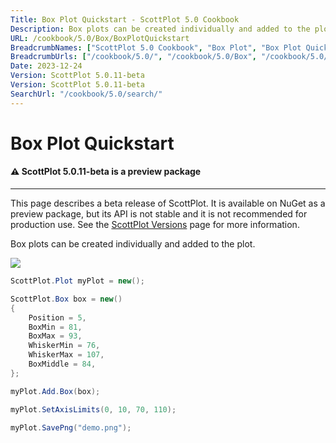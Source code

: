 ```yaml
---
Title: Box Plot Quickstart - ScottPlot 5.0 Cookbook
Description: Box plots can be created individually and added to the plot.
URL: /cookbook/5.0/Box/BoxPlotQuickstart
BreadcrumbNames: ["ScottPlot 5.0 Cookbook", "Box Plot", "Box Plot Quickstart"]
BreadcrumbUrls: ["/cookbook/5.0/", "/cookbook/5.0/Box", "/cookbook/5.0/Box/BoxPlotQuickstart"]
Date: 2023-12-24
Version: ScottPlot 5.0.11-beta
Version: ScottPlot 5.0.11-beta
SearchUrl: "/cookbook/5.0/search/"
---
```


# Box Plot Quickstart



<div class='alert alert-warning' role='alert'><h4 class='alert-heading py-0 my-0'>⚠️ ScottPlot 5.0.11-beta is a preview package</h4><hr /><p class='mb-0'><span class='fw-semibold'>This page describes a beta release of ScottPlot.</span> It is available on NuGet as a preview package, but its API is not stable and it is not recommended for production use. See the <a href='https://scottplot.net/versions/'>ScottPlot Versions</a> page for more information. </p></div>



Box plots can be created individually and added to the plot.

[![](/cookbook/5.0/images/BoxPlotQuickstart.png)](/cookbook/5.0/images/BoxPlotQuickstart.png)

```cs
ScottPlot.Plot myPlot = new();

ScottPlot.Box box = new()
{
    Position = 5,
    BoxMin = 81,
    BoxMax = 93,
    WhiskerMin = 76,
    WhiskerMax = 107,
    BoxMiddle = 84,
};

myPlot.Add.Box(box);

myPlot.SetAxisLimits(0, 10, 70, 110);

myPlot.SavePng("demo.png");

```

